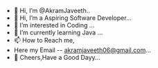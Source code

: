 - 👋 Hi, I’m @AkramJaveeth..
- 👋 Hi, I’m a Aspiring Software Developer...
- 👀 I’m interested in Coding ...
- 🌱 I’m currently learning Java ...
- 📫  How to Reach me,
- Here my Email -- akramjaveeth06@gmail.com...
- 💞️ Cheers,Have a Good Dayy...

<!---
AkramJaveeth/AkramJaveeth is a ✨ special ✨ repository because its `README.md` (this file) appears on your GitHub profile.
You can click the Preview link to take a look at your changes.
--->
